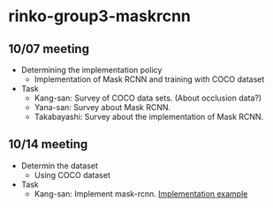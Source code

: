 # rinko-group3-maskrcnn
## 10/07 meeting
- Determining the implementation policy
    - Implementation of Mask RCNN and training with COCO dataset
- Task
    - Kang-san: Survey of COCO data sets. (About occlusion data?)
    - Yana-san: Survey about Mask RCNN.
    - Takabayashi: Survey about the implementation of Mask RCNN.

## 10/14 meeting
- Determin the dataset
    - Using COCO dataset
- Task
    - Kang-san: Implement mask-rcnn. [Implementation example](https://github.com/open-mmlab/mmdetection)
